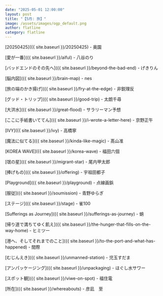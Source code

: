 ```yaml
---
date: "2025-05-01 12:00:00"
layout: post
title: "【5月: 旅】"
image: /assets/images/ogp_default.png
author: flatline
category: flatline
---
```


[20250425]({{ site.baseurl }}/20250425) - 奥園

[愛が一番]({{ site.baseurl }}/aiful) - 八谷のり

[バッドエンドのその先へ]({{ site.baseurl }}/beyond-the-bad-end) - げきりん

[脳内図]({{ site.baseurl }}/brain-map) - nes

[旅の端のかき揚げ]({{ site.baseurl }}/fry-at-the-edge) - 非鋭理反

[グッド・トリップ]({{ site.baseurl }}/good-trip) - 太朗千尋

[大洪水]({{ site.baseurl }}/great-flood) - サラリーマン予想

[ここに手紙書いててん]({{ site.baseurl }}/i-wrote-a-letter-here) - 京野正午

[IVY]({{ site.baseurl }}/ivy) - 高橋寧

[魔法に似てる]({{ site.baseurl }}/kinda-like-magic) - 髙山准

[KOREA WAVE]({{ site.baseurl }}/korea-wave) - 福田六個

[氓の星]({{ site.baseurl }}/migrant-star) - 尾内甲太郎

[捧げもの]({{ site.baseurl }}/offering) - 宇祖田都子

[Playground]({{ site.baseurl }}/playground) - 点線画鋲

[服従]({{ site.baseurl }}/soumission) - 青野ゆらぎ

[ステージ]({{ site.baseurl }}/stage) - 雀100

[Sufferings as Journey]({{ site.baseurl }}/sufferings-as-journey) - 蛸

[帰り道で満ちてゆく飢え]({{ site.baseurl }}/the-hunger-that-fills-on-the-way-home) - ヒミツー

[港へ、そしてそれまでのこと]({{ site.baseurl }}/to-the-port-and-what-has-happened) - 間際

[むじんえき]({{ site.baseurl }}/unmanned-station) - 児玉すだま

[アンパッケージング]({{ site.baseurl }}/unpackaging) - ほぐし水サワー

[スポット観]({{ site.baseurl }}/viwe-on-spot) - 福住電

[所在]({{ site.baseurl }}/whereabouts) - 彦凪　至

